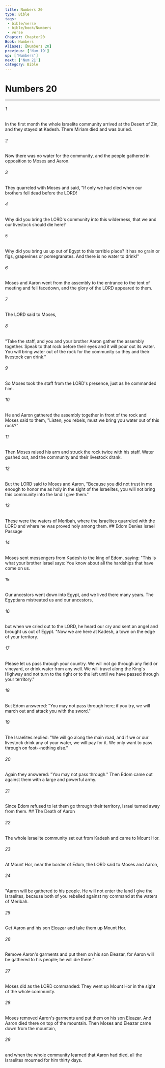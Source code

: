 ```yaml
---
title: Numbers 20
type: Bible
tags:
 - bible/verse
 - bible/book/Numbers
 - verse
Chapter: Chapter20
Book: Numbers
Aliases: [Numbers 20]
previous: ['Num 19']
up: ['Numbers']
next: ['Num 21']
category: Bible
---
```

# Numbers 20

***


###### 1 
In the first month the whole Israelite community arrived at the Desert of Zin, and they stayed at Kadesh. There Miriam died and was buried. 

###### 2 
Now there was no water for the community, and the people gathered in opposition to Moses and Aaron. 

###### 3 
They quarreled with Moses and said, "If only we had died when our brothers fell dead before the LORD! 

###### 4 
Why did you bring the LORD's community into this wilderness, that we and our livestock should die here? 

###### 5 
Why did you bring us up out of Egypt to this terrible place? It has no grain or figs, grapevines or pomegranates. And there is no water to drink!" 

###### 6 
Moses and Aaron went from the assembly to the entrance to the tent of meeting and fell facedown, and the glory of the LORD appeared to them. 

###### 7 
The LORD said to Moses, 

###### 8 
"Take the staff, and you and your brother Aaron gather the assembly together. Speak to that rock before their eyes and it will pour out its water. You will bring water out of the rock for the community so they and their livestock can drink." 

###### 9 
So Moses took the staff from the LORD's presence, just as he commanded him. 

###### 10 
He and Aaron gathered the assembly together in front of the rock and Moses said to them, "Listen, you rebels, must we bring you water out of this rock?" 

###### 11 
Then Moses raised his arm and struck the rock twice with his staff. Water gushed out, and the community and their livestock drank. 

###### 12 
But the LORD said to Moses and Aaron, "Because you did not trust in me enough to honor me as holy in the sight of the Israelites, you will not bring this community into the land I give them." 

###### 13 
These were the waters of Meribah, where the Israelites quarreled with the LORD and where he was proved holy among them. ## Edom Denies Israel Passage 

###### 14 
Moses sent messengers from Kadesh to the king of Edom, saying: "This is what your brother Israel says: You know about all the hardships that have come on us. 

###### 15 
Our ancestors went down into Egypt, and we lived there many years. The Egyptians mistreated us and our ancestors, 

###### 16 
but when we cried out to the LORD, he heard our cry and sent an angel and brought us out of Egypt. "Now we are here at Kadesh, a town on the edge of your territory. 

###### 17 
Please let us pass through your country. We will not go through any field or vineyard, or drink water from any well. We will travel along the King's Highway and not turn to the right or to the left until we have passed through your territory." 

###### 18 
But Edom answered: "You may not pass through here; if you try, we will march out and attack you with the sword." 

###### 19 
The Israelites replied: "We will go along the main road, and if we or our livestock drink any of your water, we will pay for it. We only want to pass through on foot--nothing else." 

###### 20 
Again they answered: "You may not pass through." Then Edom came out against them with a large and powerful army. 

###### 21 
Since Edom refused to let them go through their territory, Israel turned away from them. ## The Death of Aaron 

###### 22 
The whole Israelite community set out from Kadesh and came to Mount Hor. 

###### 23 
At Mount Hor, near the border of Edom, the LORD said to Moses and Aaron, 

###### 24 
"Aaron will be gathered to his people. He will not enter the land I give the Israelites, because both of you rebelled against my command at the waters of Meribah. 

###### 25 
Get Aaron and his son Eleazar and take them up Mount Hor. 

###### 26 
Remove Aaron's garments and put them on his son Eleazar, for Aaron will be gathered to his people; he will die there." 

###### 27 
Moses did as the LORD commanded: They went up Mount Hor in the sight of the whole community. 

###### 28 
Moses removed Aaron's garments and put them on his son Eleazar. And Aaron died there on top of the mountain. Then Moses and Eleazar came down from the mountain, 

###### 29 
and when the whole community learned that Aaron had died, all the Israelites mourned for him thirty days. 
